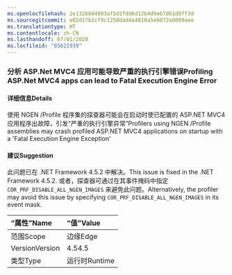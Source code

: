```yaml
---
ms.openlocfilehash: 2e13268d4983af5d2fdd6d12b4d9e67d61d07f3d
ms.sourcegitcommit: e02d17b2cf9c1258dadda4810a5e6072a0089aee
ms.translationtype: HT
ms.contentlocale: zh-CN
ms.lasthandoff: 07/01/2020
ms.locfileid: "85621939"
---
```

### <a name="profiling-aspnet-mvc4-apps-can-lead-to-fatal-execution-engine-error"></a><span data-ttu-id="b3994-101">分析 ASP.Net MVC4 应用可能导致严重的执行引擎错误</span><span class="sxs-lookup"><span data-stu-id="b3994-101">Profiling ASP.Net MVC4 apps can lead to Fatal Execution Engine Error</span></span>

#### <a name="details"></a><span data-ttu-id="b3994-102">详细信息</span><span class="sxs-lookup"><span data-stu-id="b3994-102">Details</span></span>

<span data-ttu-id="b3994-103">使用 NGEN /Profile 程序集的探查器可能会在启动时使已配置的 ASP.NET MVC4 应用程序出故障，引发“严重的执行引擎异常”</span><span class="sxs-lookup"><span data-stu-id="b3994-103">Profilers using NGEN /Profile assemblies may crash profiled ASP.NET MVC4 applications on startup with a 'Fatal Execution Engine Exception'</span></span>

#### <a name="suggestion"></a><span data-ttu-id="b3994-104">建议</span><span class="sxs-lookup"><span data-stu-id="b3994-104">Suggestion</span></span>

<span data-ttu-id="b3994-105">此问题已在 .NET Framework 4.5.2 中解决。</span><span class="sxs-lookup"><span data-stu-id="b3994-105">This issue is fixed in the .NET Framework 4.5.2.</span></span> <span data-ttu-id="b3994-106">或者，探查器可通过在其事件掩码中指定 <code>COR_PRF_DISABLE_ALL_NGEN_IMAGES</code> 来避免此问题。</span><span class="sxs-lookup"><span data-stu-id="b3994-106">Alternatively, the profiler may avoid this issue by specifying <code>COR_PRF_DISABLE_ALL_NGEN_IMAGES</code> in its event mask.</span></span>

| <span data-ttu-id="b3994-107">“属性”</span><span class="sxs-lookup"><span data-stu-id="b3994-107">Name</span></span>    | <span data-ttu-id="b3994-108">“值”</span><span class="sxs-lookup"><span data-stu-id="b3994-108">Value</span></span>       |
|:--------|:------------|
| <span data-ttu-id="b3994-109">范围</span><span class="sxs-lookup"><span data-stu-id="b3994-109">Scope</span></span>   |<span data-ttu-id="b3994-110">边缘</span><span class="sxs-lookup"><span data-stu-id="b3994-110">Edge</span></span>|
|<span data-ttu-id="b3994-111">Version</span><span class="sxs-lookup"><span data-stu-id="b3994-111">Version</span></span>|<span data-ttu-id="b3994-112">4.5</span><span class="sxs-lookup"><span data-stu-id="b3994-112">4.5</span></span>|
|<span data-ttu-id="b3994-113">类型</span><span class="sxs-lookup"><span data-stu-id="b3994-113">Type</span></span>|<span data-ttu-id="b3994-114">运行时</span><span class="sxs-lookup"><span data-stu-id="b3994-114">Runtime</span></span>|
